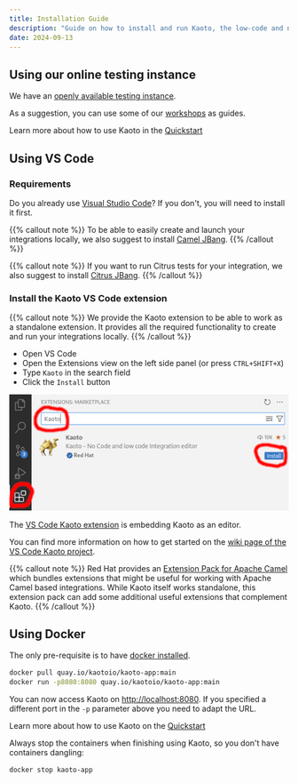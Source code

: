 ```yaml
---
title: Installation Guide
description: "Guide on how to install and run Kaoto, the low-code and no-code editor for Apache Camel."
date: 2024-09-13
---
```


## Using our online testing instance

We have an [openly available testing instance](https://red.ht/kaoto).

As a suggestion, you can use some of our [workshops](/workshop) as guides.

Learn more about how to use Kaoto in the [Quickstart](/docs/quickstart)

## Using VS Code

### Requirements

Do you already use [Visual Studio Code](https://code.visualstudio.com/)? If you don't, you will need to install it first.

{{% callout note %}}
To be able to easily create and launch your integrations locally, we also suggest to install [Camel JBang](https://camel.apache.org/manual/camel-jbang.html).
{{% /callout %}}

{{% callout note %}}
If you want to run Citrus tests for your integration, we also suggest to install [Citrus JBang](https://github.com/apache/camel-jbang-examples?tab=readme-ov-file#integration-testing).
{{% /callout %}}

### Install the Kaoto VS Code extension
{{% callout note %}}
We provide the Kaoto extension to be able to work as a standalone extension. It provides all the required functionality to create and run your integrations locally.
{{% /callout %}}

- Open VS Code
- Open the Extensions view on the left side panel (or press <code>CTRL+SHIFT+X</code>)
- Type <code>Kaoto</code> in the search field
- Click the <code>Install</code> button

!["Install Kaoto"](kaoto-install.png)

The [VS Code Kaoto extension](https://marketplace.visualstudio.com/items?itemName=redhat.vscode-kaoto) is embedding Kaoto as an editor.

You can find more information on how to get started on the [wiki page of the VS Code Kaoto project](https://github.com/KaotoIO/vscode-kaoto/wiki/Getting-started).

{{% callout note %}}
Red Hat provides an [Extension Pack for Apache Camel](https://marketplace.visualstudio.com/items?itemName=redhat.apache-camel-extension-pack) which bundles extensions that might be useful for working with Apache Camel based integrations. While Kaoto itself works standalone, this extension pack can add some additional useful extensions that complement Kaoto.
{{% /callout %}}

## Using Docker

The only pre-requisite is to have [docker installed](https://docs.docker.com/get-docker/).

```bash
docker pull quay.io/kaotoio/kaoto-app:main
docker run -p8080:8080 quay.io/kaotoio/kaoto-app:main
```

You can now access Kaoto on [http://localhost:8080](http://localhost:8080). If you specified a different port in the `-p` parameter above you need to adapt the URL.

Learn more about how to use Kaoto on the [Quickstart](/docs/quickstart)

Always stop the containers when finishing using Kaoto, so you don't have containers dangling:

```bash
docker stop kaoto-app
```
